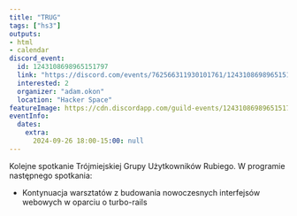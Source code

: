 ```yaml
---
title: "TRUG"
tags: ["hs3"]
outputs:
- html
- calendar
discord_event:
  id: 1243108698965151797
  link: "https://discord.com/events/762566311930101761/1243108698965151797"
  interested: 2
  organizer: "adam.okon"
  location: "Hacker Space"
featureImage: https://cdn.discordapp.com/guild-events/1243108698965151797/dcb0e54eec4ec23242c1d77136e30933.png?size=1024
eventInfo:
  dates:
    extra:
      2024-09-26 18:00-15:00: null
---
```

Kolejne spotkanie Trójmiejskiej Grupy Użytkowników Rubiego. W programie następnego spotkania:

* Kontynuacja warsztatów z budowania nowoczesnych interfejsów webowych w oparciu o turbo-rails
